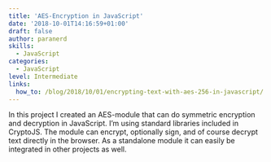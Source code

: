 ```yaml
---
title: 'AES-Encryption in JavaScript'
date: '2018-10-01T14:16:59+01:00'
draft: false
author: paranerd
skills:
  - JavaScript
categories:
  - JavaScript
level: Intermediate
links:
  how_to: /blog/2018/10/01/encrypting-text-with-aes-256-in-javascript/
---
```


In this project I created an AES-module that can do symmetric encryption and decryption in JavaScript. I’m using standard libraries included in CryptoJS. The module can encrypt, optionally sign, and of course decrypt text directly in the browser. As a standalone module it can easily be integrated in other projects as well.
